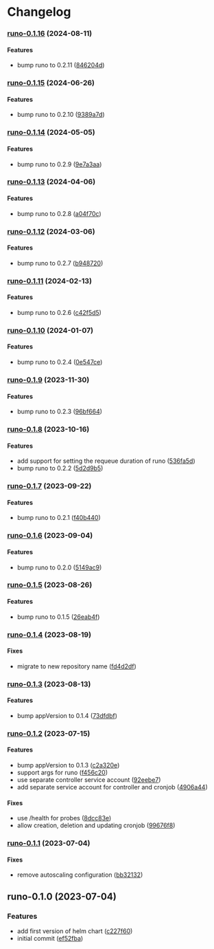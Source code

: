 # Changelog

### [runo-0.1.16](https://github.com/aljoshare/runo-helm-chart/compare/runo-0.1.15...runo-0.1.16) (2024-08-11)

#### Features

* bump runo to 0.2.11
([846204d](https://github.com/aljoshare/runo-helm-chart/commit/846204dd9ede1938c5aab0b4302c828be2e362df))

### [runo-0.1.15](https://github.com/aljoshare/runo-helm-chart/compare/runo-0.1.14...runo-0.1.15) (2024-06-26)

#### Features

* bump runo to 0.2.10
([9389a7d](https://github.com/aljoshare/runo-helm-chart/commit/9389a7d6f613d722b403a98d745f9c68432d760a))

### [runo-0.1.14](https://github.com/aljoshare/runo-helm-chart/compare/runo-0.1.13...runo-0.1.14) (2024-05-05)

#### Features

* bump runo to 0.2.9
([9e7a3aa](https://github.com/aljoshare/runo-helm-chart/commit/9e7a3aad739f56be6940cb2a23f0716b7ec5ac08))

### [runo-0.1.13](https://github.com/aljoshare/runo-helm-chart/compare/runo-0.1.12...runo-0.1.13) (2024-04-06)

#### Features

* bump runo to 0.2.8
([a04f70c](https://github.com/aljoshare/runo-helm-chart/commit/a04f70caeca31bf745327c5ff53c946b0d581046))

### [runo-0.1.12](https://github.com/aljoshare/runo-helm-chart/compare/runo-0.1.11...runo-0.1.12) (2024-03-06)

#### Features

* bump runo to 0.2.7
([b948720](https://github.com/aljoshare/runo-helm-chart/commit/b94872044e5fc32507221a21b5cfa3f857dccb0f))

### [runo-0.1.11](https://github.com/aljoshare/runo-helm-chart/compare/runo-0.1.10...runo-0.1.11) (2024-02-13)

#### Features

* bump runo to 0.2.6
([c42f5d5](https://github.com/aljoshare/runo-helm-chart/commit/c42f5d5cc7f733c47b5fb768ce8d77e3e16dd11a))

### [runo-0.1.10](https://github.com/aljoshare/runo-helm-chart/compare/runo-0.1.9...runo-0.1.10) (2024-01-07)

#### Features

* bump runo to 0.2.4
([0e547ce](https://github.com/aljoshare/runo-helm-chart/commit/0e547ce7d129915de8e0d84a28c4df6d0c7862ee))

### [runo-0.1.9](https://github.com/aljoshare/runo-helm-chart/compare/runo-0.1.8...runo-0.1.9) (2023-11-30)

#### Features

* bump runo to 0.2.3
([96bf664](https://github.com/aljoshare/runo-helm-chart/commit/96bf66440a2d7bb5e1d3fbc04b58028f1b6376a0))

### [runo-0.1.8](https://github.com/aljoshare/runo-helm-chart/compare/runo-0.1.7...runo-0.1.8) (2023-10-16)

#### Features

* add support for setting the requeue duration of runo
([536fa5d](https://github.com/aljoshare/runo-helm-chart/commit/536fa5d48e1182f7bcc465329f7b47a6d4684626))
* bump runo to 0.2.2
([5d2d9b5](https://github.com/aljoshare/runo-helm-chart/commit/5d2d9b5e1f233341154876f9bbec35f556129f65))

### [runo-0.1.7](https://github.com/aljoshare/runo-helm-chart/compare/runo-0.1.6...runo-0.1.7) (2023-09-22)

#### Features

* bump runo to 0.2.1
([f40b440](https://github.com/aljoshare/runo-helm-chart/commit/f40b4401310e0759adf90f45e3a0220572fc6de8))

### [runo-0.1.6](https://github.com/aljoshare/runo-helm-chart/compare/runo-0.1.5...runo-0.1.6) (2023-09-04)

#### Features

* bump runo to 0.2.0
([5149ac9](https://github.com/aljoshare/runo-helm-chart/commit/5149ac9fb21cd62ea124f3cf9ab51f4dfdfb7e27))

### [runo-0.1.5](https://github.com/aljoshare/runo-helm-chart/compare/runo-0.1.4...runo-0.1.5) (2023-08-26)

#### Features

* bump runo to 0.1.5
([26eab4f](https://github.com/aljoshare/runo-helm-chart/commit/26eab4f84fd61860887865d30877384ae02e06e7))

### [runo-0.1.4](https://github.com/aljoshare/runo-helm-chart/compare/runo-0.1.3...runo-0.1.4) (2023-08-19)

#### Fixes

* migrate to new repository name
([fd4d2df](https://github.com/aljoshare/runo-helm-chart/commit/fd4d2df40c7c93f0bb4a3add5d43b83f323584a8))

### [runo-0.1.3](https://github.com/aljoshare/runo-helm-chart/compare/runo-0.1.2...runo-0.1.3) (2023-08-13)

#### Features

* bump appVersion to 0.1.4
([73dfdbf](https://github.com/aljoshare/runo-helm-chart/commit/73dfdbf5845e8d631d2210b15e4aebb34d2e3f36))

### [runo-0.1.2](https://github.com/aljoshare/runo-helm-chart/compare/runo-0.1.1...runo-0.1.2) (2023-07-15)

#### Features

* bump appVersion to 0.1.3
([c2a320e](https://github.com/aljoshare/runo-helm-chart/commit/c2a320e1f224c4541ff952b18993f87cd9ca0d17))
* support args for runo
([f456c20](https://github.com/aljoshare/runo-helm-chart/commit/f456c20fb1dcb39f6185249615fd42fdabc109b6))
* use separate controller service account
([92eebe7](https://github.com/aljoshare/runo-helm-chart/commit/92eebe723582fbcc800b659c16482e114025060f))
* add separate service account for controller and cronjob
([4906a44](https://github.com/aljoshare/runo-helm-chart/commit/4906a443a5eb99535600a6a607f6140992671768))

#### Fixes

* use /health for probes
([8dcc83e](https://github.com/aljoshare/runo-helm-chart/commit/8dcc83e6d6cdbc63cd014a315c4c94f48e18c085))
* allow creation, deletion and updating cronjob
([99676f8](https://github.com/aljoshare/runo-helm-chart/commit/99676f86c0611b0a0674a9007a5d5494e00feccd))

### [runo-0.1.1](https://github.com/aljoshare/runo-helm-chart/compare/runo-0.1.0...runo-0.1.1) (2023-07-04)

#### Fixes

* remove autoscaling configuration
([bb32132](https://github.com/aljoshare/runo-helm-chart/commit/bb32132f7ebc7745940c4f7e8ec23a70eeedaf50))

## runo-0.1.0 (2023-07-04)

### Features

* add first version of helm chart
([c227f60](https://github.com/aljoshare/runo-helm-chart/commit/c227f603414ba21265de1c3187941dab71cec5c5))
* initial commit
([ef52fba](https://github.com/aljoshare/runo-helm-chart/commit/ef52fba699446da477cc23aec05983720340fe79))
